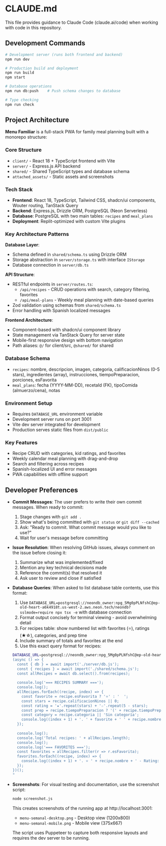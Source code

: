 # CLAUDE.md

This file provides guidance to Claude Code (claude.ai/code) when working with code in this repository.

## Development Commands

```bash
# Development server (runs both frontend and backend)
npm run dev

# Production build and deployment
npm run build
npm start

# Database operations
npm run db:push    # Push schema changes to database

# Type checking
npm run check
```

## Project Architecture

**Menu Familiar** is a full-stack PWA for family meal planning built with a monorepo structure:

### Core Structure
- `client/` - React 18 + TypeScript frontend with Vite
- `server/` - Express.js API backend
- `shared/` - Shared TypeScript types and database schema
- `attached_assets/` - Static assets and screenshots

### Tech Stack
- **Frontend**: React 18, TypeScript, Tailwind CSS, shadcn/ui components, Wouter routing, TanStack Query
- **Backend**: Express.js, Drizzle ORM, PostgreSQL (Neon Serverless)
- **Database**: PostgreSQL with two main tables: `recipes` and `meal_plans`
- **Deployment**: Replit-optimized with custom Vite plugins

### Key Architecture Patterns

**Database Layer**: 
- Schema defined in `shared/schema.ts` using Drizzle ORM
- Storage abstraction in `server/storage.ts` with interface `IStorage`
- Database connection in `server/db.ts`

**API Structure**:
- RESTful endpoints in `server/routes.ts`:
  - `/api/recipes` - CRUD operations with search, category filtering, favorites
  - `/api/meal-plans` - Weekly meal planning with date-based queries
- Zod validation using schemas from `shared/schema.ts`
- Error handling with Spanish localized messages

**Frontend Architecture**:
- Component-based with shadcn/ui component library
- State management via TanStack Query for server state
- Mobile-first responsive design with bottom navigation
- Path aliases: `@/` for client/src, `@shared/` for shared

### Database Schema
- `recipes`: nombre, descripcion, imagen, categoria, calificacionNinos (0-5 stars), ingredientes (array), instrucciones, tiempoPreparacion, porciones, esFavorita
- `meal_plans`: fecha (YYYY-MM-DD), recetaId (FK), tipoComida (almuerzo/cena), notas

### Environment Setup
- Requires `DATABASE_URL` environment variable
- Development server runs on port 3001
- Vite dev server integrated for development
- Production serves static files from `dist/public`

### Key Features
- Recipe CRUD with categories, kid ratings, and favorites
- Weekly calendar meal planning with drag-and-drop
- Search and filtering across recipes
- Spanish-localized UI and error messages
- PWA capabilities with offline support

## Developer Preferences

- **Commit Messages**: The user prefers to write their own commit messages. When ready to commit:
  1. Stage changes with `git add .`
  2. Show what's being committed with `git status` or `git diff --cached`
  3. Ask: "Ready to commit. What commit message would you like to use?"
  4. Wait for user's message before committing

- **Issue Resolution**: When resolving GitHub issues, always comment on the issue before closing it:
  1. Summarize what was implemented/fixed
  2. Mention any key technical decisions made
  3. Reference the commit(s) that resolved it
  4. Ask user to review and close if satisfied

- **Database Queries**: When asked to list database table contents, use this format:
  1. Use `DATABASE_URL=postgresql://neondb_owner:npg_5Mg0pPLNfshC@ep-old-heart-a6k4918t.us-west-2.aws.neon.tech/neondb?sslmode=require npx tsx -e` with database connection
  2. Format output concisely for terminal viewing - avoid overwhelming detail
  3. For recipes table: show numbered list with favorites (⭐), ratings (★☆), categories, and prep time
  4. Include summary of totals and favorites at the end
  5. Use this exact query format for recipes:
  ```bash
  DATABASE_URL=postgresql://neondb_owner:npg_5Mg0pPLNfshC@ep-old-heart-a6k4918t.us-west-2.aws.neon.tech/neondb?sslmode=require npx tsx -e "
  (async () => {
    const { db } = await import('./server/db.js');
    const { recipes } = await import('./shared/schema.js');
    const allRecipes = await db.select().from(recipes);
    
    console.log('=== RECIPES SUMMARY ===');
    console.log();
    allRecipes.forEach((recipe, index) => {
      const favorite = recipe.esFavorita ? '⭐' : '  ';
      const stars = recipe.calificacionNinos || 0;
      const rating = '★'.repeat(stars) + '☆'.repeat(5 - stars);
      const prep = recipe.tiempoPreparacion ? '(' + recipe.tiempoPreparacion + ' min)' : '';
      const category = recipe.categoria || 'Sin categoría';
      console.log((index + 1) + '. ' + favorite + ' ' + recipe.nombre + ' [' + category + '] - ' + rating + ' ' + prep);
    });
    
    console.log();
    console.log('Total recipes: ' + allRecipes.length);
    console.log();
    console.log('=== FAVORITES ===');
    const favorites = allRecipes.filter(r => r.esFavorita);
    favorites.forEach((recipe, index) => {
      console.log((index + 1) + '. ⭐ ' + recipe.nombre + ' - Rating: ' + (recipe.calificacionNinos || 0) + '/5');
    });
  })();
  "
  ```

- **Screenshots**: For visual testing and documentation, use the screenshot script:
  ```bash
  node screenshot.js
  ```
  This creates screenshots of the running app at http://localhost:3001:
  - `menu-semanal-desktop.png` - Desktop view (1200x800)
  - `menu-semanal-mobile.png` - Mobile view (375x667)
  
  The script uses Puppeteer to capture both responsive layouts and requires the dev server to be running.